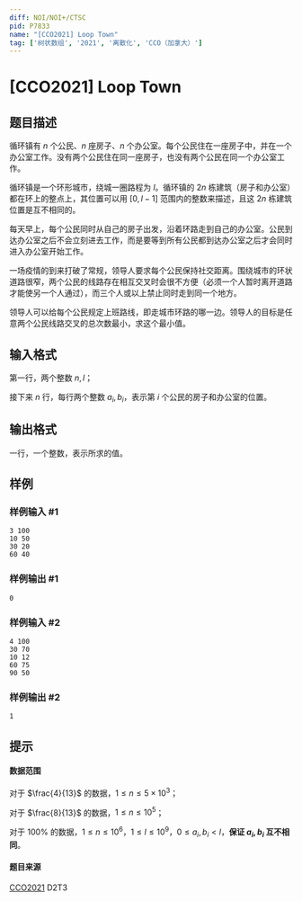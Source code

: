 ```yaml
---
diff: NOI/NOI+/CTSC
pid: P7833
name: "[CCO2021] Loop Town"
tag: ['树状数组', '2021', '离散化', 'CCO（加拿大）']
---
```

# [CCO2021] Loop Town
## 题目描述

循环镇有 $n$ 个公民、$n$ 座房子、$n$ 个办公室。每个公民住在一座房子中，并在一个办公室工作。没有两个公民住在同一座房子，也没有两个公民在同一个办公室工作。

循环镇是一个环形城市，绕城一圈路程为 $l$。循环镇的 $2n$ 栋建筑（房子和办公室）都在环上的整点上，其位置可以用 $[0, l - 1]$ 范围内的整数来描述，且这 $2n$ 栋建筑位置是互不相同的。

每天早上，每个公民同时从自己的房子出发，沿着环路走到自己的办公室。公民到达办公室之后不会立刻进去工作，而是要等到所有公民都到达办公室之后才会同时进入办公室开始工作。

一场疫情的到来打破了常规，领导人要求每个公民保持社交距离。围绕城市的环状道路很窄，两个公民的线路存在相互交叉时会很不方便（必须一个人暂时离开道路才能使另一个人通过），而三个人或以上禁止同时走到同一个地方。

领导人可以给每个公民规定上班路线，即走城市环路的哪一边。领导人的目标是任意两个公民线路交叉的总次数最小，求这个最小值。
## 输入格式

第一行，两个整数 $n, l$；

接下来 $n$ 行，每行两个整数 $a_i, b_i$，表示第 $i$ 个公民的房子和办公室的位置。
## 输出格式

一行，一个整数，表示所求的值。
## 样例

### 样例输入 #1
```
3 100
10 50
30 20
60 40
```
### 样例输出 #1
```
0
```
### 样例输入 #2
```
4 100
30 70
10 12
60 75
90 50
```
### 样例输出 #2
```
1
```
## 提示

#### 数据范围
对于 $\frac{4}{13}$ 的数据，$1 \leq n \leq 5 \times 10^3$；

对于 $\frac{8}{13}$ 的数据，$1 \leq n \leq 10^5$；

对于 $100\%$ 的数据，$1 \leq n \leq 10^6$，$1 \leq l \leq 10^9$，$0 \leq a_i, b_i < l$，**保证 $a_i, b_i$ 互不相同**。
#### 题目来源
[CCO2021](https://cemc.math.uwaterloo.ca/contests/computing/2021/index.html) D2T3
